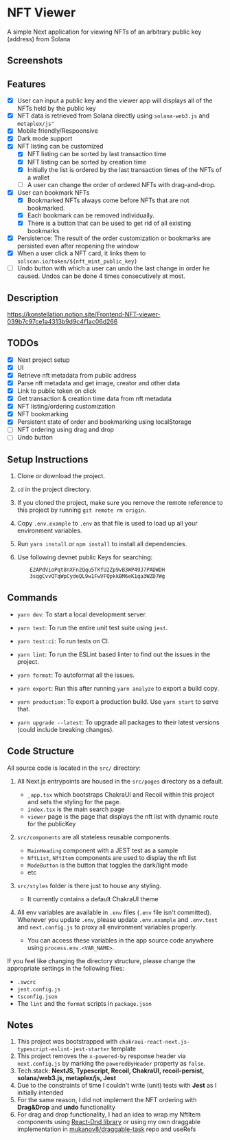 # NFT Viewer

A simple Next application for viewing NFTs of an arbitrary public key (address) from Solana

## Screenshots

## Features

- [x] User can input a public key and the viewer app will displays all of the NFTs held by the public key
- [x] NFT data is retrieved from Solana directly using `solana-web3.js` and `metaplex/js"`
- [x] Mobile friendly/Respoonsive
- [x] Dark mode support
- [x] NFT listing can be customized
  - [x] NFT listing can be sorted by last transaction time
  - [x] NFT listing can be sorted by creation time
  - [x] Initially the list is ordered by the last transaction times of the NFTs of a wallet
  - [ ] A user can change the order of ordered NFTs with drag-and-drop.
- [x] User can bookmark NFTs
  - [x] Bookmarked NFTs always come before NFTs that are not bookmarked.
  - [x] Each bookmark can be removed individually.
  - [x] There is a button that can be used to get rid of all existing bookmarks
- [x] Persistence: The result of the order customization or bookmarks are persisted even after reopening the window
- [x] When a user click a NFT card, it links them to `solscan.io/token/${nft_mint_public_key}`
- [ ] Undo button with which a user can undo the last change in order he caused. Undos can be done 4 times consecutively at most.

## Description

<https://konstellation.notion.site/Frontend-NFT-viewer-039b7c97ce1a4313b9d9c4f1ac06d266>

## TODOs

- [x] Next project setup
- [x] UI
- [x] Retrieve nft metadata from public address
- [x] Parse nft metadata and get image, creator and other data
- [x] Link to public token on click
- [x] Get transaction & creation time data from nft metadata
- [x] NFT listing/ordering customization
- [x] NFT bookmarking
- [x] Persistent state of order and bookmarking using localStorage
- [ ] NFT ordering using drag and drop
- [ ] Undo button

## Setup Instructions

1. Clone or download the project.
2. `cd` in the project directory.
3. If you cloned the project, make sure you remove the remote reference to this project by running `git remote rm origin`.
4. Copy `.env.example` to `.env` as that file is used to load up all your environment variables.
5. Run `yarn install` or `npm install` to install all dependencies.
6. Use following devnet public Keys for searching:

   ```bash
       E2APdVioPqt8nXFn2Qqu5TKfU2Zp9vB3WP49J7PADWDH
       3sqgCvvQTqWpCydeQL9w1FwVFQpkkBM6eK1qa3WZD7Wg
   ```

## Commands

- `yarn dev`: To start a local development server.
- `yarn test`: To run the entire unit test suite using `jest`.
- `yarn test:ci`: To run tests on CI.
- `yarn lint`: To run the ESLint based linter to find out the issues in the project.
- `yarn format`: To autoformat all the issues.
- `yarn export`: Run this after running `yarn analyze` to export a build copy.
- `yarn production`: To export a production build. Use `yarn start` to serve that.

- `yarn upgrade --latest`: To upgrade all packages to their latest versions (could include breaking changes).

## Code Structure

All source code is located in the `src/` directory:

1. All Next.js entrypoints are housed in the `src/pages` directory as a default.

   - `_app.tsx` which bootstraps ChakraUI and Recoil within this project and sets the styling for the page.
   - `index.tsx` is the main search page
   - `viewer` page is the page that displays the nft list with dynamic route for the publicKey

2. `src/components` are all stateless reusable components.

   - `MainHeading` component with a JEST test as a sample
   - `NftList`, `NftItem` components are used to display the nft list
   - `ModeButton` is the button that toggles the dark/light mode
   - etc

3. `src/styles` folder is there just to house any styling.

   - It currently contains a default ChakraUI theme

4. All env variables are available in `.env` files (`.env` file isn't committed). Whenever you update `.env`, please update `.env.example` and `.env.test` and `next.config.js` to proxy all environment variables properly.

   - You can access these variables in the app source code anywhere using `process.env.<VAR_NAME>`.

If you feel like changing the directory structure, please change the appropriate settings in the following files:

- `.swcrc`
- `jest.config.js`
- `tsconfig.json`
- The `lint` and the `format` scripts in `package.json`

## Notes

1. This project was bootstrapped with `chakraui-react-next.js-typescript-eslint-jest-starter` template
2. This project removes the `x-powered-by` response header via `next.config.js` by marking the `poweredByHeader` property as `false`.
3. Tech.stack: **NextJS, Typescript, Recoil, ChakraUI, recoil-persist, solana/web3.js, metaplex/js, Jest**
4. Due to the constraints of time I couldn't write (unit) tests with **Jest** as I initially intended
5. For the same reason, I did not implement the NFT ordering with **Drag&Drop** and **undo** functionality
6. For drag and drop functionality, I had an idea to wrap my NftItem components using [React-Dnd library](https://react-dnd.github.io/react-dnd/docs/overview) or using my own draggable implementation in [mukanov8/draggable-task](https://github.com/mukanov8/draggable-task) repo and useRefs
